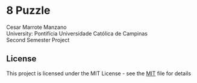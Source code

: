 # 8 Puzzle
Cesar Marrote Manzano
<br>
University: Pontifícia Universidade Católica de Campinas
<br>
Second Semester Project

## License
This project is licensed under the MIT License - see the [MIT](https://choosealicense.com/licenses/mit/) file for details
